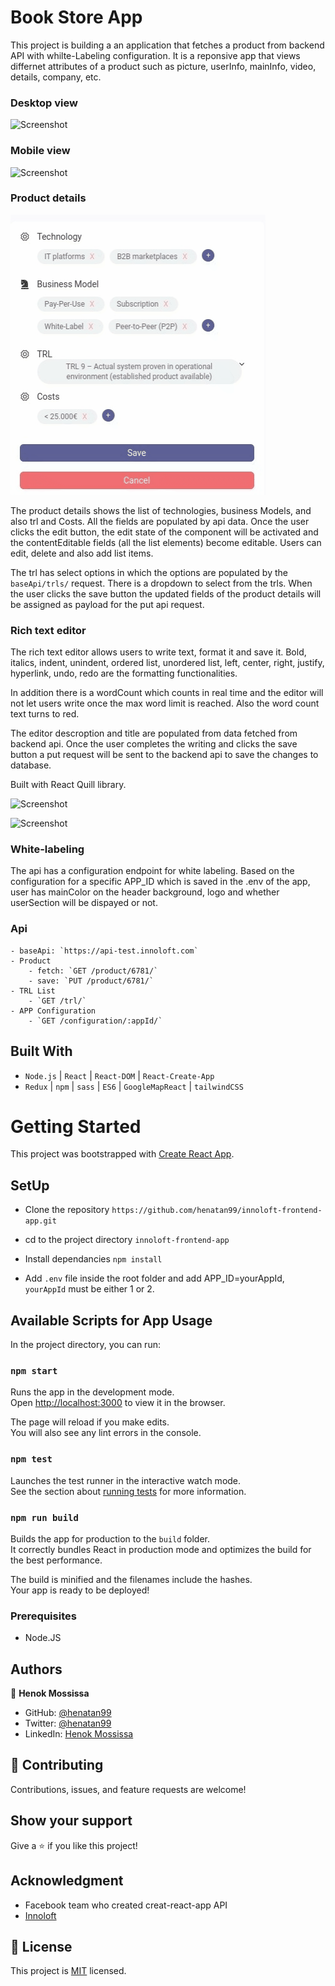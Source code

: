# Book Store App 

This project is building a an application that fetches a product from backend API with whilte-Labeling configuration. It is a reponsive app that views differnet attributes of a product such as picture, userInfo, mainInfo, video, details, company, etc. 

### Desktop view
![Screenshot](images/desktop.gif)

### Mobile view
![Screenshot](images/mobile.gif)

### Product details
![Screenshot](images/details.gif)

The product details shows the list of technologies, business Models, and also trl and Costs. All the fields are populated by api data. Once the user clicks the edit button, the edit state of the component will be activated and the contentEditable fields (all the list elements) become editable. Users can edit, delete and also add list items. 

The trl has select options in which the options are populated by the `baseApi/trls/` request. There is a dropdown to select from the trls. When the user clicks the save button the updated fields of the product details will be assigned as payload for the put api request. 

### Rich text editor
The rich text editor allows users to write text, format it and save it. Bold, italics, indent, unindent, ordered list, unordered list, left, center, right, justify, hyperlink, undo, redo are the formatting functionalities. 

In addition there is a wordCount which counts in real time and the editor will not let  users write once the max word limit is reached. Also the word count text turns to red. 

The editor descroption and title are populated from data fetched from backend api. Once the user completes the writing and clicks the save button a put request will be sent to the backend api to save the changes to database. 

Built with React Quill library. 

![Screenshot](images/eitor.gif)

![Screenshot](images/editor2.gif)

### White-labeling

The api has a configuration endpoint for white labeling. Based on the configuration for a specific APP_ID which is saved in the .env of the app, user has mainColor on the header background, logo and whether userSection will be dispayed or not. 

### Api 
    - baseApi: `https://api-test.innoloft.com`
    - Product
        - fetch: `GET /product/6781/`
        - save: `PUT /product/6781/`
    - TRL List
        - `GET /trl/`
    - APP Configuration
        - `GET /configuration/:appId/`


## Built With

- `Node.js` | `React` | `React-DOM` | `React-Create-App` 
- `Redux` | `npm` | `sass` | `ES6` | `GoogleMapReact` | `tailwindCSS`

# Getting Started
This project was bootstrapped with [Create React App](https://github.com/facebook/create-react-app).

## SetUp 
- Clone the repository 
`https://github.com/henatan99/innoloft-frontend-app.git`

- cd to the project directory 
`innoloft-frontend-app`

- Install dependancies 
`npm install`

- Add `.env` file inside the root folder and add APP_ID=yourAppId, `yourAppId` must be either 1 or 2.


## Available Scripts for App Usage

In the project directory, you can run:

### `npm start`

Runs the app in the development mode.\
Open [http://localhost:3000](http://localhost:3000) to view it in the browser.

The page will reload if you make edits.\
You will also see any lint errors in the console.

### `npm test`

Launches the test runner in the interactive watch mode.\
See the section about [running tests](https://facebook.github.io/create-react-app/docs/running-tests) for more information.

### `npm run build`

Builds the app for production to the `build` folder.\
It correctly bundles React in production mode and optimizes the build for the best performance.

The build is minified and the filenames include the hashes.\
Your app is ready to be deployed!

### Prerequisites

- Node.JS

## Authors

👤 **Henok Mossissa**

- GitHub: [@henatan99](https://github.com/henatan99)
- Twitter: [@henatan99](https://twitter.com/henatan99)
- LinkedIn: [Henok Mossissa](https://www.linkedin.com/in/henok-mekonnen-2a251613/)

## :handshake: Contributing

Contributions, issues, and feature requests are welcome!

## Show your support

Give a :star:️ if you like this project!

## Acknowledgment 

- Facebook team who created creat-react-app API
- [Innoloft](https://www.linkedin.com/company/innoloft/)

## :memo: License

This project is [MIT](./LICENSE) licensed.